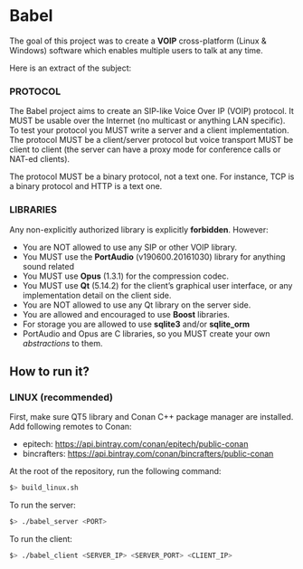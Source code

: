 # Babel

The goal of this project was to create a **VOIP** cross-platform (Linux & Windows) software which enables multiple users to talk at any time.  

Here is an extract of the subject:  
### PROTOCOL
The Babel project aims to create an SIP-like Voice Over IP (VOIP) protocol. It MUST be usable over the
Internet (no multicast or anything LAN specific).  
To test your protocol you MUST write a server and a client implementation.  
The protocol MUST be a client/server protocol but voice transport MUST be client to client (the server can
have a proxy mode for conference calls or NAT-ed clients).  

The protocol MUST be a binary protocol, not a text one. For instance, TCP is a binary
protocol and HTTP is a text one.

### LIBRARIES
Any non-explicitly authorized library is explicitly **forbidden**. However:
* You are NOT allowed to use any SIP or other VOIP library.
* You MUST use the **PortAudio** (v190600.20161030) library for anything sound related
* You MUST use **Opus** (1.3.1) for the compression codec.
* You MUST use **Qt** (5.14.2) for the client’s graphical user interface, or any implementation detail on the
client side.
* You are NOT allowed to use any Qt library on the server side.
* You are allowed and encouraged to use **Boost** libraries.
* For storage you are allowed to use **sqlite3** and/or **sqlite_orm**
* PortAudio and Opus are C libraries, so you MUST create your own *abstractions* to them.

## How to run it?
### LINUX (recommended)
First, make sure QT5 library and Conan C++ package manager are installed.  
Add following remotes to Conan:
* epitech: https://api.bintray.com/conan/epitech/public-conan
* bincrafters: https://api.bintray.com/conan/bincrafters/public-conan  

At the root of the repository, run the following command:
```sh
$> build_linux.sh
```
To run the server:
```sh
$> ./babel_server <PORT>
```
To run the client:
```sh
$> ./babel_client <SERVER_IP> <SERVER_PORT> <CLIENT_IP>
```
